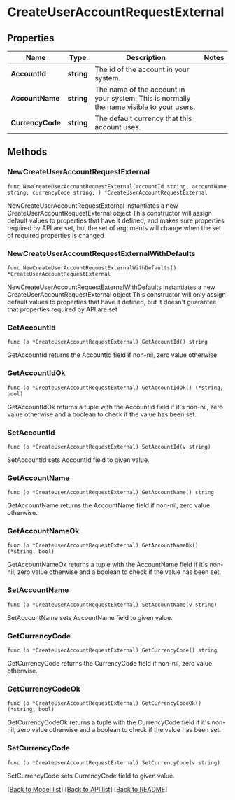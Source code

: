 # CreateUserAccountRequestExternal

## Properties

Name | Type | Description | Notes
------------ | ------------- | ------------- | -------------
**AccountId** | **string** | The id of the account in your system. | 
**AccountName** | **string** | The name of the account in your system. This is normally the name visible to your users. | 
**CurrencyCode** | **string** | The default currency that this account uses. | 

## Methods

### NewCreateUserAccountRequestExternal

`func NewCreateUserAccountRequestExternal(accountId string, accountName string, currencyCode string, ) *CreateUserAccountRequestExternal`

NewCreateUserAccountRequestExternal instantiates a new CreateUserAccountRequestExternal object
This constructor will assign default values to properties that have it defined,
and makes sure properties required by API are set, but the set of arguments
will change when the set of required properties is changed

### NewCreateUserAccountRequestExternalWithDefaults

`func NewCreateUserAccountRequestExternalWithDefaults() *CreateUserAccountRequestExternal`

NewCreateUserAccountRequestExternalWithDefaults instantiates a new CreateUserAccountRequestExternal object
This constructor will only assign default values to properties that have it defined,
but it doesn't guarantee that properties required by API are set

### GetAccountId

`func (o *CreateUserAccountRequestExternal) GetAccountId() string`

GetAccountId returns the AccountId field if non-nil, zero value otherwise.

### GetAccountIdOk

`func (o *CreateUserAccountRequestExternal) GetAccountIdOk() (*string, bool)`

GetAccountIdOk returns a tuple with the AccountId field if it's non-nil, zero value otherwise
and a boolean to check if the value has been set.

### SetAccountId

`func (o *CreateUserAccountRequestExternal) SetAccountId(v string)`

SetAccountId sets AccountId field to given value.


### GetAccountName

`func (o *CreateUserAccountRequestExternal) GetAccountName() string`

GetAccountName returns the AccountName field if non-nil, zero value otherwise.

### GetAccountNameOk

`func (o *CreateUserAccountRequestExternal) GetAccountNameOk() (*string, bool)`

GetAccountNameOk returns a tuple with the AccountName field if it's non-nil, zero value otherwise
and a boolean to check if the value has been set.

### SetAccountName

`func (o *CreateUserAccountRequestExternal) SetAccountName(v string)`

SetAccountName sets AccountName field to given value.


### GetCurrencyCode

`func (o *CreateUserAccountRequestExternal) GetCurrencyCode() string`

GetCurrencyCode returns the CurrencyCode field if non-nil, zero value otherwise.

### GetCurrencyCodeOk

`func (o *CreateUserAccountRequestExternal) GetCurrencyCodeOk() (*string, bool)`

GetCurrencyCodeOk returns a tuple with the CurrencyCode field if it's non-nil, zero value otherwise
and a boolean to check if the value has been set.

### SetCurrencyCode

`func (o *CreateUserAccountRequestExternal) SetCurrencyCode(v string)`

SetCurrencyCode sets CurrencyCode field to given value.



[[Back to Model list]](../README.md#documentation-for-models) [[Back to API list]](../README.md#documentation-for-api-endpoints) [[Back to README]](../README.md)


